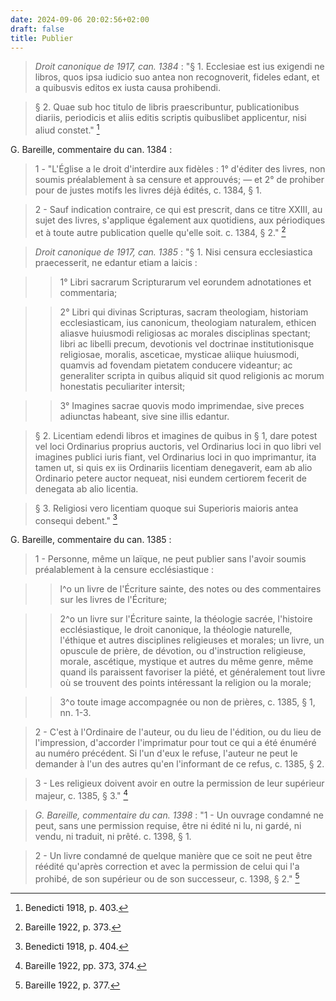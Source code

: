 ```yaml
---
date: 2024-09-06 20:02:56+02:00
draft: false
title: Publier
---
```





> *Droit canonique de 1917, can. 1384* : "§ 1. Ecclesiae est ius exigendi ne libros, quos ipsa iudicio suo antea non recognoverit, fideles edant, et a quibusvis editos ex iusta causa prohibendi.

> § 2. Quae sub hoc titulo de libris praescribuntur, publicationibus diariis, periodicis et aliis editis scriptis quibuslibet applicentur, nisi aliud constet." [^1]

[^1]: Benedicti 1918, p. 403.

G. Bareille, commentaire du can. 1384 :

> 1 - "L'Église a le droit d'interdire aux fidèles : 1° d'éditer des livres, non soumis préalablement à sa censure et approuvés; — et 2° de prohiber pour de justes motifs les livres déjà édités, c. 1384, § 1. 

> 2 - Sauf indication contraire, ce qui est prescrit, dans ce titre XXIII, au sujet des livres, s'applique également aux quotidiens, aux périodiques et à toute autre publication quelle qu'elle soit. c. 1384, § 2." [^2]

[^2]: Bareille 1922, p. 373.

> *Droit canonique de 1917, can. 1385* : "§ 1. Nisi censura ecclesiastica praecesserit, ne edantur etiam a laicis : 

>> 1° Libri sacrarum Scripturarum vel eorundem adnotationes et commentaria; 

>> 2° Libri qui divinas Scripturas, sacram theologiam, historiam ecclesiasticam, ius canonicum, theologiam naturalem, ethicen aliasve huiusmodi religiosas ac morales disciplinas spectant; libri ac libelli precum, devotionis vel doctrinae institutionisque religiosae, moralis, asceticae, mysticae aliique huiusmodi, quamvis ad fovendam pietatem conducere videantur; ac generaliter scripta in quibus aliquid sit quod religionis ac morum honestatis peculiariter intersit; 

>> 3° Imagines sacrae quovis modo imprimendae, sive preces adiunctas habeant, sive sine illis edantur.

> § 2. Licentiam edendi libros et imagines de quibus in § 1, dare potest vel loci Ordinarius proprius auctoris, vel Ordinarius loci in quo libri vel imagines publici iuris fiant, vel Ordinarius loci in quo imprimantur, ita tamen ut, si quis ex iis Ordinariis licentiam denegaverit, eam ab alio Ordinario petere auctor nequeat, nisi eundem certiorem fecerit de denegata ab alio licentia.  

> § 3. Religiosi vero licentiam quoque sui Superioris maioris antea consequi debent." [^3]

[^3]: Benedicti 1918, p. 404.

G. Bareille, commentaire du can. 1385 :

> 1 - Personne, même un laïque, ne peut publier sans l'avoir soumis préalablement à la censure ecclésiastique : 

>> l^o un livre de l'Écriture sainte, des notes ou des commentaires sur les livres de l'Écriture;

>> 2^o un livre sur l'Écriture sainte, la théologie sacrée, l'histoire ecclésiastique, le droit canonique, la théologie naturelle, l'éthique et autres disciplines religieuses et morales; un livre, un opuscule de prière, de dévotion, ou d'instruction religieuse, morale, ascétique, mystique et autres du même genre, même quand ils paraissent favoriser la piété, et généralement tout livre où se trouvent des points intéressant la religion ou la morale; 

>> 3^o toute image accompagnée ou non de prières, c. 1385, § 1, nn. 1-3.

> 2 - C'est à l'Ordinaire de l'auteur, ou du lieu de l'édition, ou du lieu de l'impression, d'accorder l'imprimatur pour tout ce qui a été énuméré au numéro précédent. Si l'un d'eux le refuse, l'auteur ne peut le demander à l'un des autres qu'en l'informant de ce refus, c. 1385, § 2. 

> 3 - Les religieux doivent avoir en outre la permission de leur supérieur majeur, c. 1385, § 3." [^4]

[^4]: Bareille 1922, pp. 373, 374.

> *G. Bareille, commentaire du can. 1398* : "1 - Un ouvrage condamné ne peut, sans une permission requise, être ni édité ni lu, ni gardé, ni vendu, ni traduit, ni prêté. c. 1398, § 1. 

> 2 - Un livre condamné de quelque manière que ce soit ne peut être réédité qu'après correction et avec la permission de celui qui l'a prohibé, de son supérieur ou de son successeur, c. 1398, § 2." [^5]

[^5]: Bareille 1922, p. 377.

